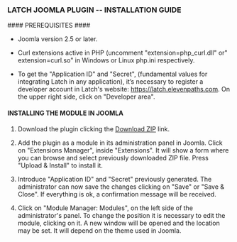 ### LATCH JOOMLA PLUGIN -- INSTALLATION GUIDE ###


#### PREREQUISITES ####

* Joomla version 2.5 or later.

* Curl extensions active in PHP (uncomment "extension=php_curl.dll" or" extension=curl.so" in Windows or Linux php.ini respectively.

* To get the "Application ID" and "Secret", (fundamental values for integrating Latch in any application), it’s necessary to register a developer account in Latch's website: https://latch.elevenpaths.com. On the upper right side, click on "Developer area".


#### INSTALLING THE MODULE IN JOOMLA ####

1. Download the plugin clicking the [Download ZIP](https://github.com/ElevenPaths/latch-plugin-joomla/archive/master.zip) link.  

2. Add the plugin as a module in its administration panel in Joomla. Click on "Extensions Manager", inside "Extensions". It will show a form where you can browse and select previously downloaded ZIP file. Press "Upload & Install" to install it.

3. Introduce "Application ID" and "Secret" previously generated. The administrator can now save the changes clicking on "Save" or "Save & Close". If everything is ok, a confirmation message will be received.

4. Click on "Module Manager: Modules", on the left side of the administrator's panel. To change the position it is necessary to edit the module, clicking on it. A new window will be opened and the location may be set. It will depend on the theme used in Joomla.
